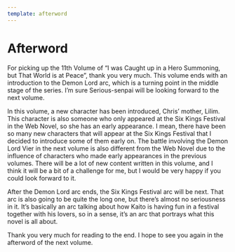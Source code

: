 ```yaml
---
template: afterword
---
```


# Afterword

For picking up the 11th Volume of “I was Caught up in a Hero Summoning, but That
World is at Peace”, thank you very much. This volume ends with an introduction
to the Demon Lord arc, which is a turning point in the middle stage of the
series. I’m sure Serious-senpai will be looking forward to the next volume.

In this volume, a new character has been introduced, Chris’ mother, Lilim. This
character is also someone who only appeared at the Six Kings Festival in the Web
Novel, so she has an early appearance. I mean, there have been so many new
characters that will appear at the Six Kings Festival that I decided to
introduce some of them early on. The battle involving the Demon Lord Vier in the
next volume is also different from the Web Novel due to the influence of
characters who made early appearances in the previous volumes. There will be a
lot of new content written in this volume, and I think it will be a bit of a
challenge for me, but I would be very happy if you could look forward to it.

After the Demon Lord arc ends, the Six Kings Festival arc will be next. That arc
is also going to be quite the long one, but there’s almost no seriousness in it.
It’s basically an arc talking about how Kaito is having fun in a festival
together with his lovers, so in a sense, it’s an arc that portrays what this
novel is all about.

Thank you very much for reading to the end. I hope to see you again in the
afterword of the next volume.
